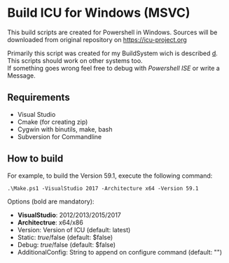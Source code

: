 # Build ICU for Windows (MSVC)

This build scripts are created for Powershell in Windows.
Sources will be downloaded from original repository on https://icu-project.org

Primarily this script was created for my BuildSystem wich is described [d](https:\\adirmeier.de).  
This scripts should work on other systems too.  
If something goes wrong feel free to debug with *Powershell ISE* or write a Message.

## Requirements

 - Visual Studio
 - Cmake (for creating zip)
 - Cygwin with binutils, make, bash
 - Subversion for Commandline

## How to build

For example, to build the Version 59.1, execute the following command:

    .\Make.ps1 -VisualStudio 2017 -Architecture x64 -Version 59.1
    
Options (bold are mandatory):
 - **VisualStudio**: 2012/2013/2015/2017
 - **Architectrue**: x64/x86
 - Version: Version of ICU (default: latest)
 - Static: $true/$false (default: $false)
 - Debug: $true/$false (default: $false)
 - AdditionalConfig: String to append on configure command (default: "")
 
